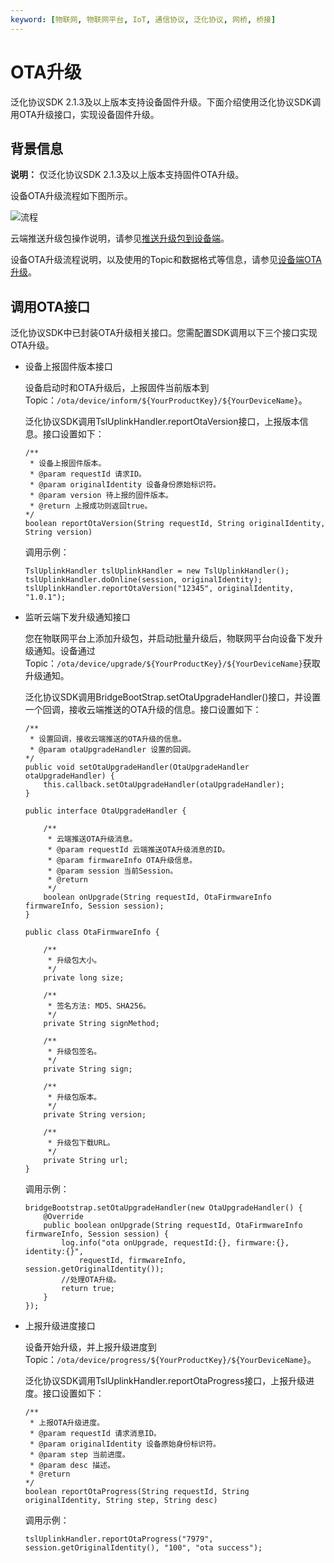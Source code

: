 ```yaml
---
keyword: [物联网, 物联网平台, IoT, 通信协议, 泛化协议, 网桥, 桥接]
---
```


# OTA升级

泛化协议SDK 2.1.3及以上版本支持设备固件升级。下面介绍使用泛化协议SDK调用OTA升级接口，实现设备固件升级。

## 背景信息

**说明：** 仅泛化协议SDK 2.1.3及以上版本支持固件OTA升级。

设备OTA升级流程如下图所示。

![流程](https://static-aliyun-doc.oss-cn-hangzhou.aliyuncs.com/assets/img/zh-CN/3049232061/p172100.jpg)

云端推送升级包操作说明，请参见[推送升级包到设备端](/intl.zh-CN/监控运维/固件升级/推送升级包到设备端.md)。

设备OTA升级流程说明，以及使用的Topic和数据格式等信息，请参见[设备端OTA升级](/intl.zh-CN/监控运维/固件升级/设备端OTA升级.md)。

## 调用OTA接口

泛化协议SDK中已封装OTA升级相关接口。您需配置SDK调用以下三个接口实现OTA升级。

-   设备上报固件版本接口

    设备启动时和OTA升级后，上报固件当前版本到Topic：`/ota/device/inform/${YourProductKey}/${YourDeviceName}`。

    泛化协议SDK调用TslUplinkHandler.reportOtaVersion接口，上报版本信息。接口设置如下：

    ```
    /**
     * 设备上报固件版本。
     * @param requestId 请求ID。
     * @param originalIdentity 设备身份原始标识符。
     * @param version 待上报的固件版本。
     * @return 上报成功则返回true。
    */
    boolean reportOtaVersion(String requestId, String originalIdentity, String version)
    ```

    调用示例：

    ```
    TslUplinkHandler tslUplinkHandler = new TslUplinkHandler();
    tslUplinkHandler.doOnline(session, originalIdentity);
    tslUplinkHandler.reportOtaVersion("12345", originalIdentity, "1.0.1");
    ```

-   监听云端下发升级通知接口

    您在物联网平台上添加升级包，并启动批量升级后，物联网平台向设备下发升级通知。设备通过Topic：`/ota/device/upgrade/${YourProductKey}/${YourDeviceName}`获取升级通知。

    泛化协议SDK调用BridgeBootStrap.setOtaUpgradeHandler\(\)接口，并设置一个回调，接收云端推送的OTA升级的信息。接口设置如下：

    ```
    /**
     * 设置回调，接收云端推送的OTA升级的信息。
     * @param otaUpgradeHandler 设置的回调。
    */
    public void setOtaUpgradeHandler(OtaUpgradeHandler otaUpgradeHandler) {
        this.callback.setOtaUpgradeHandler(otaUpgradeHandler);
    }
    
    public interface OtaUpgradeHandler {
    
        /**
         * 云端推送OTA升级消息。
         * @param requestId 云端推送OTA升级消息的ID。
         * @param firmwareInfo OTA升级信息。
         * @param session 当前Session。
         * @return
         */
        boolean onUpgrade(String requestId, OtaFirmwareInfo firmwareInfo, Session session);
    }
    
    public class OtaFirmwareInfo {
    
        /**
         * 升级包大小。
         */
        private long size;
    
        /**
         * 签名方法: MD5、SHA256。
         */
        private String signMethod;
    
        /**
         * 升级包签名。
         */
        private String sign;
    
        /**
         * 升级包版本。
         */
        private String version;
    
        /**
         * 升级包下载URL。
         */
        private String url;
    }
    ```

    调用示例：

    ```
    bridgeBootstrap.setOtaUpgradeHandler(new OtaUpgradeHandler() {
        @Override
        public boolean onUpgrade(String requestId, OtaFirmwareInfo firmwareInfo, Session session) {
            log.info("ota onUpgrade, requestId:{}, firmware:{}, identity:{}",
                requestId, firmwareInfo, session.getOriginalIdentity());
            //处理OTA升级。
            return true;
        }
    });
    ```

-   上报升级进度接口

    设备开始升级，并上报升级进度到Topic：`/ota/device/progress/${YourProductKey}/${YourDeviceName}`。

    泛化协议SDK调用TslUplinkHandler.reportOtaProgress接口，上报升级进度。接口设置如下：

    ```
    /**
     * 上报OTA升级进度。
     * @param requestId 请求消息ID。
     * @param originalIdentity 设备原始身份标识符。
     * @param step 当前进度。
     * @param desc 描述。
     * @return
    */
    boolean reportOtaProgress(String requestId, String originalIdentity, String step, String desc)
    ```

    调用示例：

    ```
    tslUplinkHandler.reportOtaProgress("7979", session.getOriginalIdentity(), "100", "ota success");
    ```


